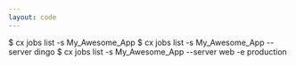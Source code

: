 ```yaml
---
layout: code
---
```


$ cx jobs list -s My_Awesome_App
$ cx jobs list -s My_Awesome_App --server dingo
$ cx jobs list -s My_Awesome_App --server web -e production
